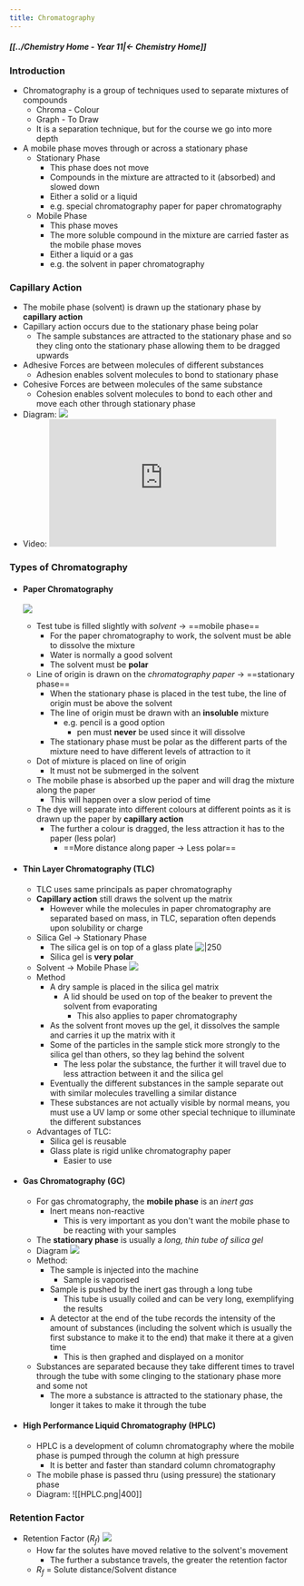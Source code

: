 ```yaml
---
title: Chromatography
---
```


##### [[../Chemistry Home - Year 11|← Chemistry Home]]

### Introduction
- Chromatography is a group of techniques used to separate mixtures of compounds
	- Chroma - Colour
	- Graph - To Draw
	- It is a separation technique, but for the course we go into more depth
- A mobile phase moves through or across a stationary phase
	- Stationary Phase
		- This phase does not move
		- Compounds in the mixture are attracted to it (absorbed) and slowed down
		- Either a solid or a liquid
		- e.g. special chromatography paper for paper chromatography
	- Mobile Phase
		- This phase moves
		- The more soluble compound in the mixture are carried faster as the mobile phase moves
		- Either a liquid or a gas
		- e.g. the solvent in paper chromatography

### Capillary Action
- The mobile phase (solvent) is drawn up the stationary phase by **capillary action**
- Capillary action occurs due to the stationary phase being polar
	- The sample substances are attracted to the stationary phase and so they cling onto the stationary phase allowing them to be dragged upwards
- Adhesive Forces are between molecules of different substances
	- Adhesion enables solvent molecules to bond to stationary phase
- Cohesive Forces are between molecules of the same substance
	- Cohesion enables solvent molecules to bond to each other and move each other through stationary phase
- Diagram: 
  ![](Excalidraw/CapillaryAction|400|)
- Video:
  <iframe width="400" height="225" src="https://www.youtube.com/embed/eQXGpturk3A" title="YouTube video player" frameborder="0" allow="accelerometer; autoplay; clipboard-write; encrypted-media; gyroscope; picture-in-picture; web-share" allowfullscreen></iframe>
  
### Types of Chromatography
- #### Paper Chromatography
  ![](Excalidraw/PaperChromatography|400|)
	- Test tube is filled slightly with *solvent* → ==mobile phase==
		- For the paper chromatography to work, the solvent must be able to dissolve the mixture
		- Water is normally a good solvent
		- The solvent must be **polar**
	- Line of origin is drawn on the *chromatography paper* → ==stationary phase==
		- When the stationary phase is placed in the test tube, the line of origin must be above the solvent 
		- The line of origin must be drawn with an **insoluble** mixture
			- e.g. pencil is a good option
				- pen must **never** be used since it will dissolve
		- The stationary phase must be polar as the different parts of the mixture need to have different levels of attraction to it
	- Dot of mixture is placed on line of origin
		- It must not be submerged in the solvent
	- The mobile phase is absorbed up the paper and will drag the mixture along the paper
		- This will happen over a slow period of time
	- The dye will separate into different colours at different points as it is drawn up the paper by **capillary action**
		- The further a colour is dragged, the less attraction it has to the paper (less polar)
			- ==More distance along paper → Less polar==

- #### Thin Layer Chromatography (TLC)
	- TLC uses same principals as paper chromatography
	- **Capillary action** still draws the solvent up the matrix
		- However while the molecules in paper chromatography are separated based on mass, in TLC, separation often depends upon solubility or charge
	- Silica Gel → Stationary Phase
		- The silica gel is on top of a glass plate
		   ![|250](TLC_SilicaGel.png)
		- Silica gel is **very polar**
	- Solvent → Mobile Phase
	  ![](Excalidraw/TLCChromatography|400|)
	- Method
		- A dry sample is placed in the silica gel matrix
			- A lid should be used on top of the beaker to prevent the solvent from evaporating
				- This also applies to paper chromatography
		- As the solvent front moves up the gel, it dissolves the sample and carries it up the matrix with it
		- Some of the particles in the sample stick more strongly to the silica gel than others, so they lag behind the solvent
			- The less polar the substance, the further it will travel due to less attraction between it and the silica gel
		- Eventually the different substances in the sample separate out with similar molecules travelling a similar distance
		- These substances are not actually visible by normal means, you must use a UV lamp or some other special technique to illuminate the different substances
	- Advantages of TLC:
		- Silica gel is reusable
		- Glass plate is rigid unlike chromatography paper
			- Easier to use
- #### Gas Chromatography (GC)
	- For gas chromatography, the **mobile phase** is an *inert gas*
		- Inert means non-reactive
			- This is very important as you don't want the mobile phase to be reacting with your samples
	- The **stationary phase** is usually a *long, thin tube of silica gel*
	- Diagram
	  ![](Excalidraw/GasChromatography|400|)
	- Method:
		- The sample is injected into the machine
			- Sample is vaporised
		- Sample is pushed by the inert gas through a long tube
			- This tube is usually coiled and can be very long, exemplifying the results
		- A detector at the end of the tube records the intensity of the amount of substances (including the solvent which is usually the first substance to make it to the end) that make it there at a given time
			- This is then graphed and displayed on a monitor
	- Substances are separated because they take different times to travel through the tube with some clinging to the stationary phase more and some not
		- The more a substance is attracted to the stationary phase, the longer it takes to make it through the tube
- #### High Performance Liquid Chromatography (HPLC)
	- HPLC is a development of column chromatography where the mobile phase is pumped through the column at high pressure
		- It is better and faster than standard column chromatography
	- The mobile phase is passed thru (using pressure) the stationary phase
	- Diagram:
	  ![[HPLC.png|400]]

### Retention Factor 
- Retention Factor ($R_f$)
  ![](Excalidraw/ChromatographyRf|500|)
	- How far the solutes have moved relative to the solvent's movement
		- The further a substance travels, the greater the retention factor
	- $R_f$ = Solute distance/Solvent distance

